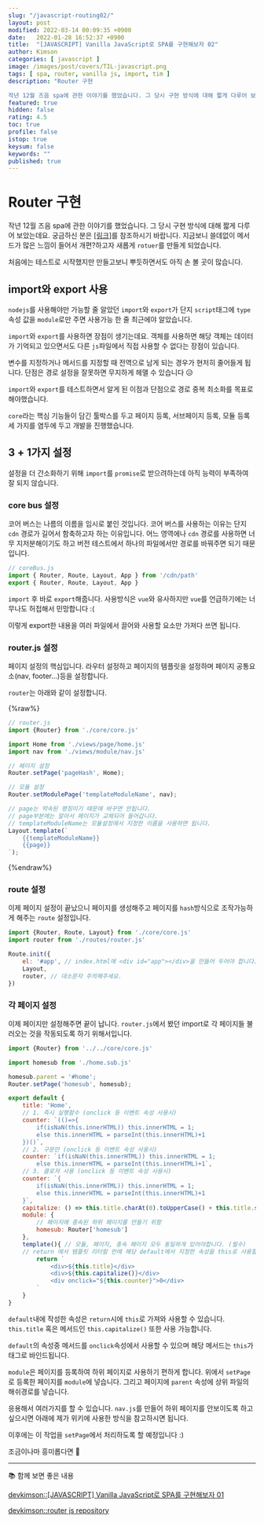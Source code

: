 ```yaml
---
slug: "/javascript-routing02/"
layout: post
modified: 2022-03-14 00:09:35 +0900
date:   2022-01-28 16:52:37 +0900
title:  "[JAVASCRIPT] Vanilla JavaScript로 SPA를 구현해보자 02"
author: Kimson
categories: [ javascript ]
image: /images/post/covers/TIL-javascript.png
tags: [ spa, router, vanilla js, import, tim ]
description: "Router 구현

작년 12월 즈음 spa에 관한 이야기를 했었습니다. 그 당시 구현 방식에 대해 짧게 다루어 보았는데요. 궁금하신 분은 링크를 참조하시기 바랍니다. 지금보니 쓸데없이 메서드가 많은 느낌이 들어서 개편?하고자 새롭게 `rotuer`를 만들게 되었습니다."
featured: true
hidden: false
rating: 4.5
toc: true
profile: false
istop: true
keysum: false
keywords: ""
published: true
---
```


# Router 구현

작년 12월 즈음 spa에 관한 이야기를 했었습니다. 그 당시 구현 방식에 대해 짧게 다루어 보았는데요. 궁금하신 분은 <a class="text-danger" href="/javascript-routing01">[링크]</a>를 참조하시기 바랍니다. 지금보니 쓸데없이 메서드가 많은 느낌이 들어서 개편?하고자 새롭게 `rotuer`를 만들게 되었습니다.

처음에는 테스트로 시작했지만 만들고보니 뿌듯하면서도 아직 손 볼 곳이 많습니다.

## import와 export 사용

`nodejs`를 사용해야만 가능할 줄 알았던 `import`와 `export`가 단지 `script`태그에 `type`속성 값을 `module`로만 주면 사용가능 한 줄 최근에야 알았습니다.

`import`와 `export`를 사용하면 장점이 생기는데요. 객체를 사용하면 해당 객체는 데이터가 기억되고 있으면서도 다른 `js`파일에서 직접 사용할 수 없다는 장점이 있습니다.

변수를 지정하거나 메서드를 지정할 때 전역으로 남게 되는 경우가 현저히 줄어들게 됩니다. 단점은 경로 설정을 잘못하면 무지하게 헤맬 수 있습니다 😥

`import`와 `export`를 테스트하면서 알게 된 이점과 단점으로 경로 중복 최소화를 목표로 해야했습니다.

`core`라는 핵심 기능들이 담긴 툴박스를 두고 페이지 등록, 서브페이지 등록, 모듈 등록 세 가지를 염두에 두고 개발을 진행했습니다.

## 3 + 1가지 설정

설정을 더 간소화하기 위해 `import`를 `promise`로 받으려하는데 아직 능력이 부족하여 잘 되지 않습니다.

### core bus 설정

코어 버스는 나름의 이름을 임시로 붙인 것입니다. 코어 버스를 사용하는 이유는 단지 `cdn` 경로가 길어서 함축하고자 하는 이유입니다. 어느 영역에나 `cdn` 경로를 사용하면 너무 지저분해이기도 하고 버전 테스트에서 하나의 파일에서만 경로를 바꿔주면 되기 때문입니다.

```javascript
// coreBus.js
import { Router, Route, Layout, App } from '/cdn/path'
export { Router, Route, Layout, App }
```

`import` 후 바로 `export`해줍니다. 사용방식은 `vue`와 유사하지만 `vue`를 언급하기에는 너무나도 허접해서 민망합니다 :(

이렇게 export한 내용을 여러 파일에서 끌어와 사용할 요소만 가져다 쓰면 됩니다.

### router.js 설정

페이지 설정의 핵심입니다. 라우터 설정하고 페이지의 템플릿을 설정하며 페이지 공통요소(nav, footer...)등을 설정합니다.

`router`는 아래와 같이 설정합니다.

{%raw%}

```javascript
// router.js
import {Router} from './core/core.js'

import Home from './views/page/home.js'
import nav from './views/module/nav.js'

// 페이지 설정
Router.setPage('pageHash', Home);

// 모듈 설정
Router.setModulePage('templateModuleName', nav);

// page는 약속된 명칭이기 때문에 바꾸면 안됩니다.
// page부분에는 알아서 페이지가 교체되어 들어갑니다.
// templateModuleName는 모듈설정에서 지정한 이름을 사용하면 됩니다. 
Layout.template(`
    {{templateModuleName}}
    {{page}}
`);
```

{%endraw%}

### route 설정

이제 페이지 설정이 끝났으니 페이지를 생성해주고 페이지를 `hash`방식으로 조작가능하게 해주는 `route` 설정입니다.

```javascript
import {Router, Route, Layout} from './core/core.js'
import router from './routes/router.js'

Route.init({
    el: '#app', // index.html에 <div id="app"></div>을 만들어 두어야 합니다.
    Layout,
    router, // 대소문자 주의해주세요.
})
```

### 각 페이지 설정

이제 페이지만 설정해주면 끝이 납니다. `router.js`에서 봤던 import로 각 페이지들 불러오는 것을 작동되도록 하기 위해서입니다.

```javascript
import {Router} from '../../core/core.js'

import homesub from './home.sub.js'

homesub.parent = '#home';
Router.setPage('homesub', homesub);

export default {
    title: 'Home',
    // 1. 즉시 실행함수 (onclick 등 이벤트 속성 사용시)
    counter: `(()=>{
        if(isNaN(this.innerHTML)) this.innerHTML = 1;
        else this.innerHTML = parseInt(this.innerHTML)+1
    })()`,
    // 2. 구문만 (onclick 등 이벤트 속성 사용시)
    counter: `if(isNaN(this.innerHTML)) this.innerHTML = 1;
        else this.innerHTML = parseInt(this.innerHTML)+1`,
    // 3. 클로저 사용 (onclick 등 이벤트 속성 사용시)
    counter: `{
        if(isNaN(this.innerHTML)) this.innerHTML = 1;
        else this.innerHTML = parseInt(this.innerHTML)+1
    }`,
    capitalize: () => this.title.charAt(0).toUpperCase() + this.title.slice(1),
    module: {
        // 페이지에 종속된 하위 페이지를 만들기 위함
        homesub: Router['homesub']
    },
    template(){ // 모듈, 페이지, 종속 페이지 모두 동일하게 있어야합니다. (필수)
    // return 에서 템플릿 리터럴 안에 해당 default에서 지정한 속성을 this로 사용할 수 있습니다.
        return `
            <div>${this.title}</div>
            <div>${this.capitalize()}</div>
            <div onclick="${this.counter}">0</div>
        `
    }
}
```

`default`내에 작성한 속성은 `return`시에 `this`로 가져와 사용할 수 있습니다. `this.title` 혹은 메서드인 `this.capitalize()` 또한 사용 가능합니다.

`default`의 속성중 메서드를 `onclick`속성에서 사용할 수 있으며 해당 메서드는 `this`가 태그로 바인드됩니다.

`module`은 페이지를 등록하여 하위 페이지로 사용하기 편하게 합니다. 위에서 `setPage`로 등록한 페이지를 `module`에 넣습니다. 그리고 페이지에 `parent` 속성에 상위 파일의 해쉬경로를 넣습니다.

응용해서 여러가지를 할 수 있습니다. `nav.js`를 만들어 하위 페이지를 안보이도록 하고 싶으시면 아래에 제가 위키에 사용한 방식을 참고하시면 됩니다.

이후에는 이 작업을 `setPage`에서 처리하도록 할 예정입니다 :\)

조금이나마 흥미롭다면 👏

-----

📚 함께 보면 좋은 내용

[devkimson::[JAVASCRIPT] Vanilla JavaScript로 SPA를 구현해보자 01](/javascript-routing01)

[devkimson::router js repository](https://github.com/kkn1125/router)